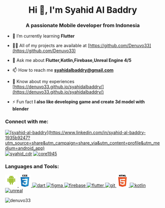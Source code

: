 <h1 align="center">Hi 👋, I'm Syahid Al Baddry</h1>
<h3 align="center">A passionate Mobile developer from Indonesia</h3>

- 🌱 I’m currently learning **Flutter**

- 👨‍💻 All of my projects are available at [https://github.com/Denuvo33](https://github.com/Denuvo33)

- 💬 Ask me about **Flutter,Kotlin,Firebase,Unreal Engine 4/5**

- 📫 How to reach me **syahidalbaddry@gmail.com**

- 📄 Know about my experiences [https://denuvo33.github.io/syahidalbaddry/](https://denuvo33.github.io/syahidalbaddry/)

- ⚡ Fun fact **I also like developing game and create 3d model with blender**

<h3 align="left">Connect with me:</h3>
<p align="left">
<a href="https://linkedin.com/in/syahid al baddry" target="blank"><img align="center" src="https://raw.githubusercontent.com/rahuldkjain/github-profile-readme-generator/master/src/images/icons/Social/linked-in-alt.svg" alt="[syahid-al-baddry](https://www.linkedin.com/in/syahid-al-baddry-1935b9247?utm_source=share&utm_campaign=share_via&utm_content=profile&utm_medium=android_app)" height="30" width="40" /></a>
<a href="https://instagram.com/syahid_cdr" target="blank"><img align="center" src="https://raw.githubusercontent.com/rahuldkjain/github-profile-readme-generator/master/src/images/icons/Social/instagram.svg" alt="syahid_cdr" height="30" width="40" /></a>
<a href="https://discord.gg/core1945" target="blank"><img align="center" src="https://raw.githubusercontent.com/rahuldkjain/github-profile-readme-generator/master/src/images/icons/Social/discord.svg" alt="core1945" height="30" width="40" /></a>
</p>

<h3 align="left">Languages and Tools:</h3>
<p align="left"> <a href="https://developer.android.com" target="_blank" rel="noreferrer"> <img src="https://raw.githubusercontent.com/devicons/devicon/master/icons/android/android-original-wordmark.svg" alt="android" width="40" height="40"/> </a> <a href="https://www.w3schools.com/css/" target="_blank" rel="noreferrer"> <img src="https://raw.githubusercontent.com/devicons/devicon/master/icons/css3/css3-original-wordmark.svg" alt="css3" width="40" height="40"/> </a> <a href="https://dart.dev" target="_blank" rel="noreferrer"> <img src="https://www.vectorlogo.zone/logos/dartlang/dartlang-icon.svg" alt="dart" width="40" height="40"/> </a> <a href="https://www.figma.com/" target="_blank" rel="noreferrer"> <img src="https://www.vectorlogo.zone/logos/figma/figma-icon.svg" alt="figma" width="40" height="40"/> </a> <a href="https://firebase.google.com/" target="_blank" rel="noreferrer"> <img src="https://www.vectorlogo.zone/logos/firebase/firebase-icon.svg" alt="firebase" width="40" height="40"/> </a> <a href="https://flutter.dev" target="_blank" rel="noreferrer"> <img src="https://www.vectorlogo.zone/logos/flutterio/flutterio-icon.svg" alt="flutter" width="40" height="40"/> </a> <a href="https://git-scm.com/" target="_blank" rel="noreferrer"> <img src="https://www.vectorlogo.zone/logos/git-scm/git-scm-icon.svg" alt="git" width="40" height="40"/> </a> <a href="https://www.w3.org/html/" target="_blank" rel="noreferrer"> <img src="https://raw.githubusercontent.com/devicons/devicon/master/icons/html5/html5-original-wordmark.svg" alt="html5" width="40" height="40"/> </a> <a href="https://kotlinlang.org" target="_blank" rel="noreferrer"> <img src="https://www.vectorlogo.zone/logos/kotlinlang/kotlinlang-icon.svg" alt="kotlin" width="40" height="40"/> </a> <a href="https://unrealengine.com/" target="_blank" rel="noreferrer"> <img src="https://raw.githubusercontent.com/kenangundogan/fontisto/036b7eca71aab1bef8e6a0518f7329f13ed62f6b/icons/svg/brand/unreal-engine.svg" alt="unreal" width="40" height="40"/> </a> </p>

<p><img align="center" src="https://github-readme-stats.vercel.app/api/top-langs?username=denuvo33&show_icons=true&locale=en&layout=compact" alt="denuvo33" /></p>

